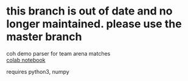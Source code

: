 # this branch is out of date and no longer maintained. please use the master branch

coh demo parser for team arena matches  
[colab notebook](https://colab.research.google.com/drive/1uEJUM2jYhzMDMF7DXlBIGSeqmEIVGP2S?usp=sharing&authuser=1)

requires python3, numpy
